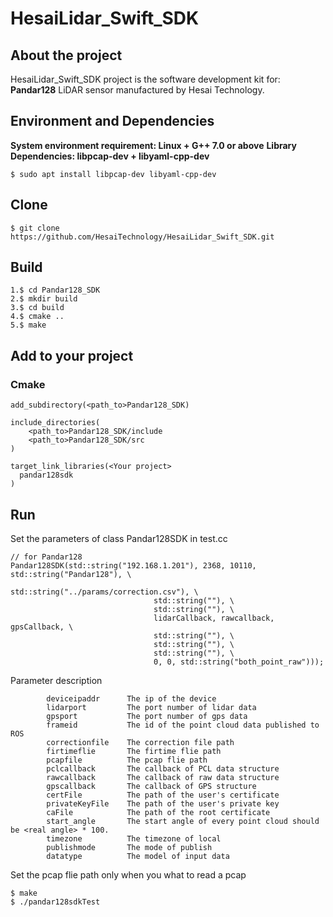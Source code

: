 # HesaiLidar_Swift_SDK

## About the project
HesaiLidar_Swift_SDK project is the software development kit for:
**Pandar128**
LiDAR sensor manufactured by Hesai Technology.
## Environment and Dependencies
**System environment requirement: Linux + G++ 7.0 or above**
**Library Dependencies: libpcap-dev + libyaml-cpp-dev**
```
$ sudo apt install libpcap-dev libyaml-cpp-dev
```

## Clone
```
$ git clone https://github.com/HesaiTechnology/HesaiLidar_Swift_SDK.git
```

## Build
```
1.$ cd Pandar128_SDK
2.$ mkdir build
3.$ cd build
4.$ cmake ..
5.$ make
```

## Add to your project
### Cmake
```
add_subdirectory(<path_to>Pandar128_SDK)

include_directories(
	<path_to>Pandar128_SDK/include
	<path_to>Pandar128_SDK/src
)

target_link_libraries(<Your project>
  pandar128sdk
)
```

## Run

Set the parameters of class Pandar128SDK in test.cc
```
// for Pandar128
Pandar128SDK(std::string("192.168.1.201"), 2368, 10110, std::string("Pandar128"), \
                                std::string("../params/correction.csv"), \
                                std::string(""), \
                                std::string(""), \
                                lidarCallback, rawcallback, gpsCallback, \
                                std::string(""), \
                                std::string(""), \
                                std::string(""), \
                                0, 0, std::string("both_point_raw")));

```
Parameter description
```
        deviceipaddr  	  The ip of the device
        lidarport 	      The port number of lidar data
        gpsport           The port number of gps data
        frameid           The id of the point cloud data published to ROS
        correctionfile    The correction file path
        firtimeflie       The firtime flie path
        pcapfile          The pcap flie path
        pclcallback       The callback of PCL data structure
        rawcallback       The callback of raw data structure
        gpscallback       The callback of GPS structure
        certFile          The path of the user's certificate
        privateKeyFile    The path of the user's private key
        caFile            The path of the root certificate
        start_angle       The start angle of every point cloud should be <real angle> * 100.
        timezone          The timezone of local
        publishmode       The mode of publish
        datatype          The model of input data

```
Set the pcap flie path only when you what to read a pcap
```
$ make 
$ ./pandar128sdkTest
```
